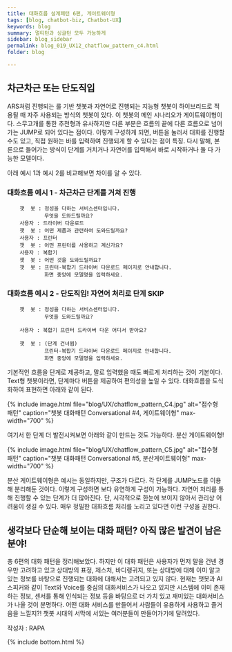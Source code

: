 ```yaml
---
title: 대화흐름 설계패턴 6편, 게이트웨이형
tags: [blog, chatbot-biz, Chatbot-UX]
keywords: blog
summary: 멀티턴과 싱글턴 모두 가능하게 
sidebar: blog_sidebar
permalink: blog_019_UX12_chatflow_pattern_c4.html
folder: blog

---
```


## 차근차근 또는 단도직입

ARS처럼 진행되는 룰 기반 챗봇과 자연어로 진행되는 지능형 챗봇이 하이브리드로 적용될 때 자주 사용되는 방식의 챗봇이 있다. 이 챗봇의 메인 시나리오가 게이트웨이형이다. 스무고개를 통한 추천형과 유사하지만 다른 부분은 흐름의 끝에 다른 흐름으로 넘어가는 JUMP로 되어 있다는 점이다. 이렇게 구성하게 되면, 버튼을 눌러서 대화를 진행할 수도 있고, 직접 원하는 바를 입력하여 진행되게 할 수 있다는 점이 특징. 다시 말해, 본론으로 들어가는 방식이 단계를 거치거나 자연어를 입력해서 바로 시작하거나 둘 다 가능한 모델이다. 



아래 예시 1과 예시 2를 비교해보면 차이를 알 수 있다.   

### 대화흐름 예시 1 - 차근차근 단계를 거쳐 진행
        챗  봇 : 정성을 다하는 서비스센터입니다.
                무엇을 도와드릴까요?
        사용자 : 드라이버 다운로드
        챗  봇 : 어떤 제품과 관련하여 도와드릴까요?
        사용자 : 프린터
        챗  봇 : 어떤 프린터를 사용하고 계신가요?
        사용자 : 복합기
        챗  봇 : 어떤 것을 도와드릴까요?
        챗  봇 : 프린터-복합기 드라이버 다운로드 페이지로 안내합니다.   
                화면 중앙에 모델명을 입력하세요. 

### 대화흐름 예시 2 - 단도직입! 자연어 처리로 단계 SKIP
        챗  봇 : 정성을 다하는 서비스센터입니다.
                무엇을 도와드릴까요?

        사용자 : 복합기 프린터 드라이버 다운 어디서 받아요?

        챗  봇 : (단계 건너뜀)
                프린터-복합기 드라이버 다운로드 페이지로 안내합니다.   
                화면 중앙에 모델명을 입력하세요.


기본적인 흐름을 단계로 제공하고, 말로 입력했을 때도 빠르게 처리하는 것이 기본이다. Text형 챗봇이라면, 단계마다 버튼을 제공하여 편의성을 높일 수 있다. 대화흐름을 도식화하여 표현하면 아래와 같이 된다. 


{% include image.html file="blog/UX/chatflow_pattern_C4.jpg" alt="접수형 패턴" caption="챗봇 대화패턴 Conversational #4, 게이트웨이형" max-width="700" %}

여기서 한 단계 더 발전시켜보면 아래와 같이 만드는 것도 가능하다. 분산 게이트웨이형!

{% include image.html file="blog/UX/chatflow_pattern_C5.jpg" alt="접수형 패턴" caption="챗봇 대화패턴 Conversational #5, 분산게이트웨이형" max-width="700" %}

분산 게이트웨이형은 예시는 동일하지만, 구조가 다르다. 각 단계를 JUMP노드를 이용해 분리해둔 것이다. 이렇게 구성하면 보다 유연하게 구성이 가능하다. 자연어 처리를 통해 진행할 수 있는 단계가 더 많아진다. 단, 시각적으로 한눈에 보이지 않아서 관리상 어려움이 생길 수 있다. 매우 정밀한 대화흐름 처리를 노리고 있다면 이런 구성을 권한다.


## 생각보다 단순해 보이는 대화 패턴? 아직 많은 발견이 남은 분야!

총 6편의 대화 패턴을 정리해보았다. 하지만 이 대화 패턴은 사용자가 먼저 말을 건넨 경우만 고려하고 있고 상대방의 표정, 제스처, 바디랭귀지, 또는 상대방에 대해 이미 알고 있는 정보를 바탕으로 진행되는 대화에 대해서는 고려되고 있지 않다. 현재는 챗봇과 AI스피커와 같이 Text와 Voice를 중심의 대화서비스가 나오고 있지만 시스템에 이미 존재하는 정보, 센서를 통해 인식되는 정보 등을 바탕으로 더 가치 있고 재미있는 대화서비스가 나올 것이 분명하다. 어떤 대화 서비스를 만들어서 사람들이 유용하게 사용하고 즐거움을 느낄지?! 챗봇 시대의 서막에 서있는 여러분들이 만들어가기에 달려있다.

작성자 : RAPA

{% include bottom.html %}
